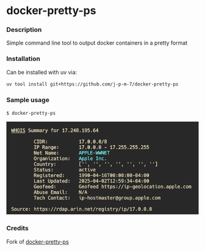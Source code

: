 # docker-pretty-ps

### Description

Simple command line tool to output docker containers in a pretty format


### Installation

Can be installed with uv via:

```bash
uv tool install git+https://github.com/j-p-m-7/docker-pretty-ps
```


### Sample usage

```bash
$ docker-pretty-ps
```

<img src="https://raw.githubusercontent.com/j-p-m-7/whois-pretty/refs/heads/main/img.png" alt="Logo" width="600"/>


### Credits

Fork of [docker-pretty-ps](https://github.com/politeauthority/docker-pretty-ps/)
